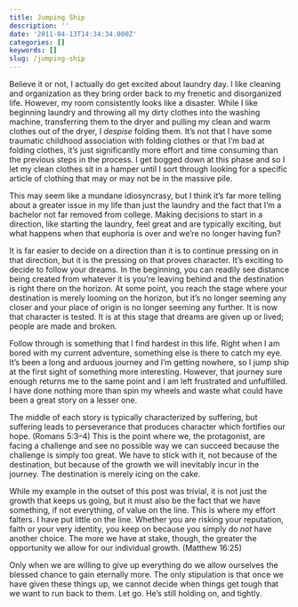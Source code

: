 ```yaml
---
title: Jumping Ship
description: ''
date: '2011-04-13T14:34:34.000Z'
categories: []
keywords: []
slug: /jumping-ship
---
```


Believe it or not, I actually do get excited about laundry day. I like cleaning and organization as they bring order back to my frenetic and disorganized life. However, my room consistently looks like a disaster. While I like beginning laundry and throwing all my dirty clothes into the washing machine, transferring them to the dryer and pulling my clean and warm clothes out of the dryer, I _despise_ folding them. It’s not that I have some traumatic childhood association with folding clothes or that I’m bad at folding clothes, it’s just significantly more effort and time consuming than the previous steps in the process. I get bogged down at this phase and so I let my clean clothes sit in a hamper until I sort through looking for a specific article of clothing that may or may not be in the massive pile.

This may seem like a mundane idiosyncrasy, but I think it’s far more telling about a greater issue in my life than just the laundry and the fact that I’m a bachelor not far removed from college. Making decisions to start in a direction, like starting the laundry, feel great and are typically exciting, but what happens when that euphoria is over and we’re no longer having fun?

It is far easier to decide on a direction than it is to continue pressing on in that direction, but it is the pressing on that proves character. It’s exciting to decide to follow your dreams. In the beginning, you can readily see distance being created from whatever it is you’re leaving behind and the destination is right there on the horizon. At some point, you reach the stage where your destination is merely looming on the horizon, but it’s no longer seeming any closer and your place of origin is no longer seeming any further. It is now that character is tested. It is at this stage that dreams are given up or lived; people are made and broken.

Follow through is something that I find hardest in this life. Right when I am bored with my current adventure, something else is there to catch my eye. It’s been a long and arduous journey and I’m getting nowhere, so I jump ship at the first sight of something more interesting. However, that journey sure enough returns me to the same point and I am left frustrated and unfulfilled. I have done nothing more than spin my wheels and waste what could have been a great story on a lesser one.

The middle of each story is typically characterized by suffering, but suffering leads to perseverance that produces character which fortifies our hope. (Romans 5:3–4) This is the point where we, the protagonist, are facing a challenge and see no possible way we can succeed because the challenge is simply too great. We have to stick with it, not because of the destination, but because of the growth we will inevitably incur in the journey. The destination is merely icing on the cake.

While my example in the outset of this post was trivial, it is not just the growth that keeps us going, but it must also be the fact that we have something, if not everything, of value on the line. This is where my effort falters. I have put little on the line. Whether you are risking your reputation, faith or your very identity, you keep on because you simply do _not_ have another choice. The more we have at stake, though, the greater the opportunity we allow for our individual growth. (Matthew 16:25)

Only when we are willing to give up everything do we allow ourselves the blessed chance to gain eternally more. The only stipulation is that once we have given these things up, we cannot decide when things get tough that we want to run back to them. Let go. He’s still holding on, and tightly.